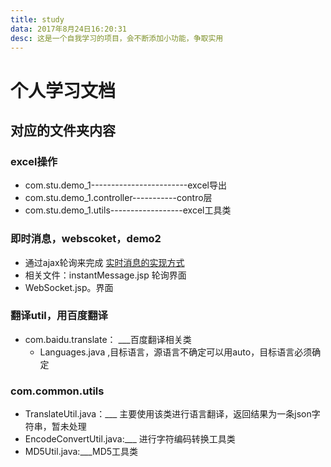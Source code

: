 ```yaml
---
title: study
data: 2017年8月24日16:20:31
desc: 这是一个自我学习的项目，会不断添加小功能，争取实用
---
```


# 个人学习文档

## 对应的文件夹内容

### excel操作

- com.stu.demo_1------------------------excel导出
- com.stu.demo_1.controller-----------contro层
- com.stu.demo_1.utils------------------excel工具类

### 即时消息，webscoket，demo2
- 通过ajax轮询来完成  [实时消息的实现方式](https://shanmuzhuo.github.io/myblog.github.io/2017/08/22/%E5%AE%9E%E6%97%B6%E6%B6%88%E6%81%AF/)
- 相关文件：instantMessage.jsp 轮询界面
- WebSocket.jsp。界面

### 翻译util，用百度翻译
- com.baidu.translate： ___百度翻译相关类
	- Languages.java ,目标语言，源语言不确定可以用auto，目标语言必须确定

### com.common.utils
- TranslateUtil.java：___ 主要使用该类进行语言翻译，返回结果为一条json字符串，暂未处理
- EncodeConvertUtil.java:___ 进行字符编码转换工具类
- MD5Util.java:___MD5工具类
